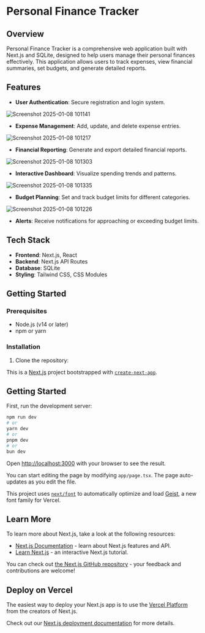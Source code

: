 # Personal Finance Tracker

## Overview

Personal Finance Tracker is a comprehensive web application built with Next.js and SQLite, designed to help users manage their personal finances effectively. This application allows users to track expenses, view financial summaries, set budgets, and generate detailed reports.

## Features

- **User Authentication**: Secure registration and login system.

![Screenshot 2025-01-08 101141](https://github.com/user-attachments/assets/5f763db4-9192-4bca-8b34-497975569b2a)
  
- **Expense Management**: Add, update, and delete expense entries.

![Screenshot 2025-01-08 101217](https://github.com/user-attachments/assets/ae27b09f-6972-46fc-82ee-f280cd3dec20)

- **Financial Reporting**: Generate and export detailed financial reports.

![Screenshot 2025-01-08 101303](https://github.com/user-attachments/assets/e0184932-9b05-43c1-935b-dbc0067a2f0e)


- **Interactive Dashboard**: Visualize spending trends and patterns.

![Screenshot 2025-01-08 101335](https://github.com/user-attachments/assets/2ebf8415-15b7-4704-80e3-68b1e41b050d)

- **Budget Planning**: Set and track budget limits for different categories.

![Screenshot 2025-01-08 101226](https://github.com/user-attachments/assets/892ee43f-d081-4cd3-bef8-f21762f18b19)

- **Alerts**: Receive notifications for approaching or exceeding budget limits.

## Tech Stack

- **Frontend**: Next.js, React
- **Backend**: Next.js API Routes
- **Database**: SQLite
- **Styling**: Tailwind CSS, CSS Modules

## Getting Started

### Prerequisites

- Node.js (v14 or later)
- npm or yarn

### Installation

1. Clone the repository:




This is a [Next.js](https://nextjs.org) project bootstrapped with [`create-next-app`](https://nextjs.org/docs/app/api-reference/cli/create-next-app).

## Getting Started

First, run the development server:

```bash
npm run dev
# or
yarn dev
# or
pnpm dev
# or
bun dev
```

Open [http://localhost:3000](http://localhost:3000) with your browser to see the result.

You can start editing the page by modifying `app/page.tsx`. The page auto-updates as you edit the file.

This project uses [`next/font`](https://nextjs.org/docs/app/building-your-application/optimizing/fonts) to automatically optimize and load [Geist](https://vercel.com/font), a new font family for Vercel.

## Learn More

To learn more about Next.js, take a look at the following resources:

- [Next.js Documentation](https://nextjs.org/docs) - learn about Next.js features and API.
- [Learn Next.js](https://nextjs.org/learn) - an interactive Next.js tutorial.

You can check out [the Next.js GitHub repository](https://github.com/vercel/next.js) - your feedback and contributions are welcome!

## Deploy on Vercel

The easiest way to deploy your Next.js app is to use the [Vercel Platform](https://vercel.com/new?utm_medium=default-template&filter=next.js&utm_source=create-next-app&utm_campaign=create-next-app-readme) from the creators of Next.js.

Check out our [Next.js deployment documentation](https://nextjs.org/docs/app/building-your-application/deploying) for more details.
